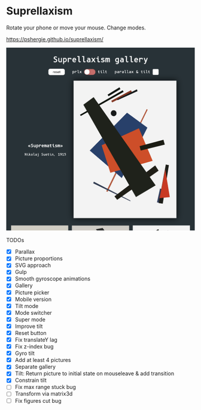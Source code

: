 # Suprellaxism

Rotate your phone or move your mouse. Change modes.

https://pshergie.github.io/suprellaxism/

![Preview](./src/previews/preview.png)

TODOs
- [x] Parallax
- [x] Picture proportions
- [x] SVG approach
- [x] Gulp
- [x] Smooth gyroscope animations
- [x] Gallery
- [x] Picture picker
- [x] Mobile version
- [x] Tilt mode
- [x] Mode switcher
- [x] Super mode
- [x] Improve tilt
- [x] Reset button
- [x] Fix translateY lag
- [x] Fix z-index bug
- [x] Gyro tilt
- [x] Add at least 4 pictures
- [x] Separate gallery
- [x] Tilt: Return picture to initial state on mouseleave & add transition
- [x] Constrain tilt
- [ ] Fix max range stuck bug
- [ ] Transform via matrix3d
- [ ] Fix figures cut bug
